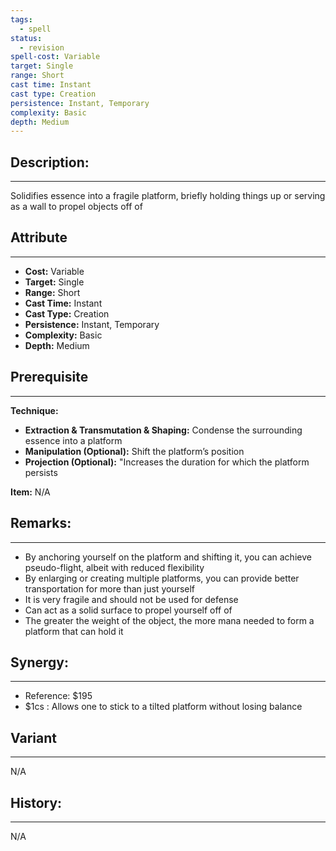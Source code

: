 ```yaml
---
tags:
  - spell
status:
  - revision
spell-cost: Variable
target: Single
range: Short
cast time: Instant
cast type: Creation
persistence: Instant, Temporary
complexity: Basic
depth: Medium
---
```

## Description:  
---  
Solidifies essence into a fragile platform, briefly holding things up or serving as a wall to propel objects off of  
  
## Attribute  
___  
- __Cost:__ Variable  
- __Target:__ Single  
- __Range:__ Short  
- __Cast Time:__ Instant  
- __Cast Type:__ Creation  
- __Persistence:__ Instant, Temporary  
- __Complexity:__ Basic  
- __Depth:__ Medium  
  
## Prerequisite  
___  
  
__Technique:__  
  
- __Extraction & Transmutation & Shaping:__ Condense the surrounding essence into a platform  
- __Manipulation (Optional):__ Shift the platform’s position  
- __Projection (Optional):__ "Increases the duration for which the platform persists  
  
__Item:__ N/A  
  
## Remarks:  
___  
- By anchoring yourself on the platform and shifting it, you can achieve pseudo-flight, albeit with reduced flexibility  
- By enlarging or creating multiple platforms, you can provide better transportation for more than just yourself  
- It is very fragile and should not be used for defense  
- Can act as a solid surface to propel yourself off of  
- The greater the weight of the object, the more mana needed to form a platform that can hold it  
  
## Synergy:  
___  
- Reference: $195  
- $1cs : Allows one to stick to a tilted platform without losing balance  
  
## Variant  
___  
N/A  
  
## History:  
___  
N/A